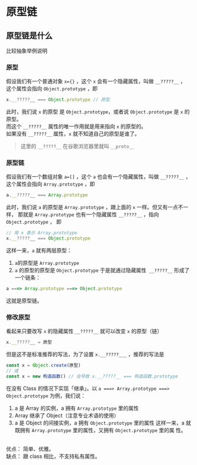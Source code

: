 # 原型链

## 原型链是什么

比较抽象举例说明

### 原型

假设我们有一个普通对象 `x={}` ，这个 `x` 会有一个隐藏属性，叫做 `__?????__` ，
这个属性会指向 `Object.prototype` ，即

```javascript
x.__?????__ === Object.prototype // 原型
```

此时，我们说 `x` 的原型 是 `Object.prototype`，或者说 `Object.prototype` 是 `x` 的原型。
<br />
而这个 `__?????__` 属性的唯一作用就是用来指向 `x` 的原型的。
<br />
如果没有 `__?????__` 属性，`x` 就不知道自己的原型是谁了。
> 这里的 `__?????__` 在谷歌浏览器里就叫 `__proto__`

### 原型链
假设我们有一个数组对象 `a=[]` ，这个 `a` 也会有一个隐藏属性，叫做 `__?????__` ，
这个属性会指向 `Array.prototype` ，即
```javascript
a.__?????__ === Array.prototype
```
此时，我们说 `a` 的原型是 `Array.prototype` ，跟上面的 `x` 一样。但又有一点不一样，
那就是 `Array.prototype` 也有一个隐藏属性 `__?????__` ，指向 `Object.prototype` ，
即
```javascript
// 用 x 表示 Array.prototype
x.__?????__ === Object.prototype
```

这样一来，`a` 就有两层原型：
1. `a`的原型是 `Array.prototype`
2. `a` 的原型的原型是 `Object.prototype`
于是就通过隐藏属性` __?????__` 形成了一个链条：
```javascript
a ===> Array.prototype ===> Object.prototype
```
这就是原型链。

### 修改原型

看起来只要改写 `x` 的隐藏属性 `__?????__` 就可以改变 `x` 的原型（链）
```javascript
x.__?????__ = 原型
```
但是这不是标准推荐的写法，为了设置 `x.__?????___` ，推荐的写法是
```javascript
const x = Object.create(原型)
// 或
const x = new 构造函数() // 会导致 x.__?????__ === 构造函数.prototype
```
在没有 Class 的情况下实现「继承」。以 `a ===> Array.prototype ===>
Object.prototype` 为例，我们说：
1. a 是 Array 的实例，a 拥有 `Array.prototype` 里的属性
2. Array 继承了 Object（注意专业术语的使用）
3. a 是 Object 的间接实例，a 拥有 `Object.prototype` 里的属性
这样一来，a 就既拥有 `Array.prototype` 里的属性，又拥有 `Object.prototype` 里的属
性。

<br />
优点：
简单、优雅。
<br />
缺点：
跟 class 相比，不支持私有属性。